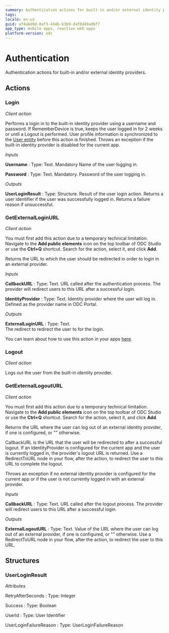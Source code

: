 ```yaml
---
summary: Authentication actions for built-in and/or external identity providers.
tags: 
locale: en-us
guid: af4a6d9d-0af3-434b-b3b9-daf8d49ad6f7
app_type: mobile apps, reactive web apps
platform-version: odc
---
```

# Authentication

Authentication actions for built-in and/or external identity providers.

## Actions

### Login
_Client action_

Performs a login in to the built-in identity provider using a username and password. If RememberDevice is true, keeps the user logged in for 2 weeks or until a Logout is performed. User profile information is synchronized to the [User entity](user.md#user-1) before this action is finished. Throws an exception if the built-in identity provider is disabled for the current app.

_Inputs_

**Username**
:   Type: Text. Mandatory
    Name of the user logging in.

**Password**
:   Type: Text. Mandatory.
    Password of the user logging in.

_Outputs_

**UserLoginResult**
:   Type: Structure.
    Result of the user login action. Returns a user identifier if the user was successfully logged in. Returns a failure reason if unsuccessful.

### GetExternalLoginURL
_Client action_

<div class="info" markdown="1">

You must first add this action due to a temporary technical limitation. Navigate to the **Add public elements** icon on the top toolbar of ODC Studio or use the **Ctrl+Q** shortcut. Search for the action, select it, and click **Add**.

</div>

Returns the URL to which the user should be redirected in order to login in an external provider.

_Inputs_

**CallbackURL**
:   Type: Text.
    URL called after the authentication process. The provider will redirect users to this URL after a successful login.

**IdentityProvider**
:   Type: Text.
    Identity provider where the user will log in. Defined as the provider name in ODC Portal.

_Outputs_

**ExternalLoginURL**
:   Type: Text.  
    The redirect to redirect the user to for the login.

<div class="info" markdown="1">

You can learn about how to use this action in your apps [here](../../configuration-management/external-idps/apps.md).

</div>

### Logout
_Client action_

Logs out the user from the built-in identity provider.

### GetExternalLogoutURL
_Client action_

<div class="info" markdown="1">

You must first add this action due to a temporary technical limitation. Navigate to the **Add public elements** icon on the top toolbar of ODC Studio or use the **Ctrl+Q** shortcut. Search for the action, select it, and click **Add**.

</div>

Returns the URL where the user can log out of an external identity provider, if one is configured, or "" otherwise.

CallbackURL is the URL that the user will be redirected to after a successful logout.
If an IdentityProvider is configured for the current app and the user is currently logged in, the provider's logout URL is returned. Use a RedirectToURL node in your flow, after the action, to redirect the user to this URL to complete the logout. 

Throws an exception if no external identity provider is configured for the current app or if the user is not currently logged in with an external provider.

_Inputs_

**CallbackURL**
:   Type: Text.
    URL called after the logout process. The provider will redirect users to this URL after a successful login.

_Outputs_

**ExternalLogoutURL**
:   Type: Text.
    Value of the URL where the user can log out of an external provider, if one is configured, or "" otherwise. Use a RedirectToURL node in your flow, after the action, to redirect the user to this URL.

## Structures

### UserLoginResult

*Attributes*

RetryAfterSeconds
:   Type: Integer

Success
:   Type: Boolean

UserId
:   Type: User Identifier

UserLoginFailureReason
:   Type: UserLoginFailureReason
